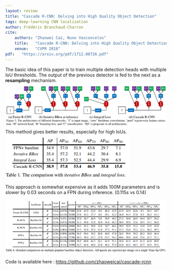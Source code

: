 ```yaml
---
layout: review
title: "Cascade R-CNN: Delving into High Quality Object Detection"
tags: deep-learning CNN localization
author: Frédéric Branchaud-Charron
cite:
    authors: "Zhaowei Cai, Nuno Vasconcelos"
    title:   "Cascade R-CNN: Delving into High Quality Object Detection"
    venue:   "CVPR 2018"
pdf:   "https://arxiv.org/pdf/1712.00726.pdf"
---
```


The basic idea of this paper is to train multiple detection heads with multiple IoU thresholds.
The output of the previous detector is fed to the next as a **resampling** mechanism.
![](/deep-learning/images/cascade-rcnn/fig3.png)
This method gives better results, especially for high IoUs.
![](/deep-learning/images/cascade-rcnn/table1.png)

This approach is somewhat expensive as it adds 100M parameters and is slower by 0.03 seconds on a FPN during inference. (0.115s vs 0.14) 

![](/deep-learning/images/cascade-rcnn/table6.png)


Code is available here : https://github.com/zhaoweicai/cascade-rcnn
